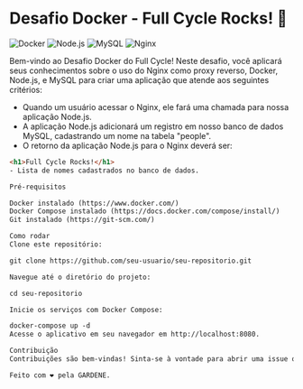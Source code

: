 # Desafio Docker - Full Cycle Rocks! 🐳

![Docker](https://img.shields.io/badge/docker-v20.10.8-blue)
![Node.js](https://img.shields.io/badge/node.js-v15.0.0-green)
![MySQL](https://img.shields.io/badge/mysql-v5.7-orange)
![Nginx](https://img.shields.io/badge/nginx-v1.21.3-lightgrey)


Bem-vindo ao Desafio Docker do Full Cycle! Neste desafio, você aplicará seus conhecimentos sobre o uso do Nginx como proxy reverso, Docker, Node.js, e MySQL para criar uma aplicação que atende aos seguintes critérios:

- Quando um usuário acessar o Nginx, ele fará uma chamada para nossa aplicação Node.js.
- A aplicação Node.js adicionará um registro em nosso banco de dados MySQL, cadastrando um nome na tabela "people".
- O retorno da aplicação Node.js para o Nginx deverá ser:

```html
<h1>Full Cycle Rocks!</h1>
- Lista de nomes cadastrados no banco de dados.

Pré-requisitos

Docker instalado (https://www.docker.com/)
Docker Compose instalado (https://docs.docker.com/compose/install/)
Git instalado (https://git-scm.com/)

Como rodar
Clone este repositório:

git clone https://github.com/seu-usuario/seu-repositorio.git

Navegue até o diretório do projeto:

cd seu-repositorio

Inicie os serviços com Docker Compose:

docker-compose up -d
Acesse o aplicativo em seu navegador em http://localhost:8080.

Contribuição
Contribuições são bem-vindas! Sinta-se à vontade para abrir uma issue ou enviar um pull request.

Feito com ❤️ pela GARDENE.
